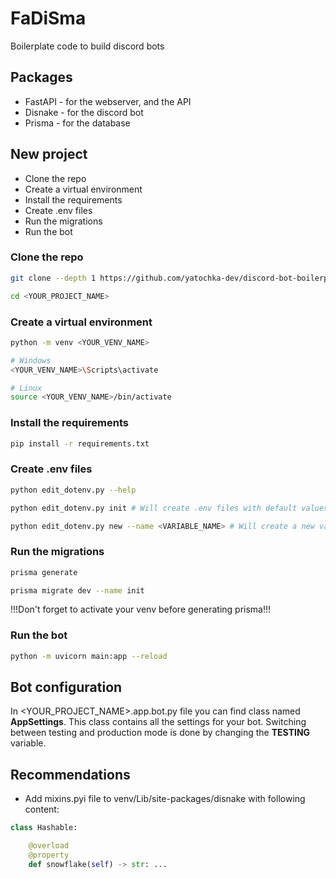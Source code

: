 FaDiSma
=======

Boilerplate code to build discord bots 

Packages
------------

- FastAPI - for the webserver, and the API
- Disnake - for the discord bot
- Prisma - for the database

New project
------------

- Clone the repo
- Create a virtual environment
- Install the requirements
- Create .env files 
- Run the migrations
- Run the bot 

### Clone the repo

```bash
git clone --depth 1 https://github.com/yatochka-dev/discord-bot-boilerplate <YOUR_PROJECT_NAME>

cd <YOUR_PROJECT_NAME>
```


### Create a virtual environment

```bash
python -m venv <YOUR_VENV_NAME>

# Windows
<YOUR_VENV_NAME>\Scripts\activate

# Linux
source <YOUR_VENV_NAME>/bin/activate

```

### Install the requirements

```bash
pip install -r requirements.txt
```

### Create .env files

```bash
python edit_dotenv.py --help 

python edit_dotenv.py init # Will create .env files with default values

python edit_dotenv.py new --name <VARIABLE_NAME> # Will create a new variable in both .env files
```

### Run the migrations

```bash
prisma generate

prisma migrate dev --name init
```

!!!Don't forget to activate your venv before generating prisma!!!

### Run the bot

```bash
python -m uvicorn main:app --reload
```

## Bot configuration 
In <YOUR_PROJECT_NAME>.app.bot.py file you can find class named 
**AppSettings**. This class contains all the settings for your bot.
Switching between testing and production mode is done by changing the **TESTING** variable.

## Recommendations

- Add mixins.pyi file to venv/Lib/site-packages/disnake with following content:

```python
class Hashable:

    @overload
    @property
    def snowflake(self) -> str: ...
```





